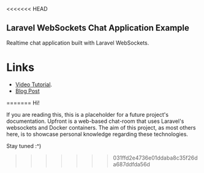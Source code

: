 <<<<<<< HEAD
## Laravel WebSockets Chat Application Example

Realtime chat application built with Laravel WebSockets. 

# Links
- [Video Tutorial](https://youtu.be/6Cki03hGjpQ).
- [Blog Post](https://www.ahtcloud.com/laravel-websockets-example-chat-application)

=======
Hi!

If you are reading this, this is a placeholder for a future project's documentation. Upfront is a web-based chat-room that uses Laravel's websockets and Docker containers. The aim of this project, as most others here,
is to showcase personal knowledge regarding these technologies.

Stay tuned :^)
>>>>>>> 031ffd2e4736e01ddaba8c35f26da687ddfda56d
